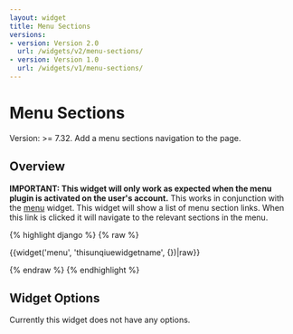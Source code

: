 ```yaml
---
layout: widget
title: Menu Sections
versions:
- version: Version 2.0
  url: /widgets/v2/menu-sections/
- version: Version 1.0
  url: /widgets/v1/menu-sections/
---
```


# Menu Sections

Version: >= 7.32. Add a menu sections navigation to the page.

## Overview

**IMPORTANT: This widget will only work as expected when the menu plugin is activated on the user's account.** This works in conjunction with the [menu](/widgets/v1/menu/) widget. This widget will show a list of menu section links. When this link is clicked it will navigate to the relevant sections in the menu.

{% highlight django %}
{% raw %}

  {{widget('menu', 'thisunqiuewidgetname', {})|raw}}

{% endraw %}
{% endhighlight %}

## Widget Options

Currently this widget does not have any options.
